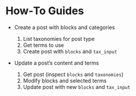 # How‑To Guides

- Create a post with blocks and categories
  1. List taxonomies for post type
  2. Get terms to use
  3. Create post with `blocks` and `tax_input`

- Update a post’s content and terms
  1. Get post (inspect `blocks` and `taxonomies`)
  2. Modify blocks and selected terms
  3. Update post with new `blocks` and `tax_input`
